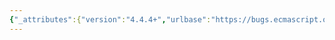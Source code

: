 ```yaml
---
{"_attributes":{"version":"4.4.4+","urlbase":"https://bugs.ecmascript.org/","maintainer":"dherman@mozilla.com"},"bug":{"bug_id":45,"creation_ts":"2011-03-02 16:50:00 -0800","short_desc":"Website needs a bug template link on Results page","delta_ts":"2012-02-22 13:31:58 -0800","product":"Test262","component":"Test262 website","version":"unspecified","rep_platform":"All","op_sys":"All","bug_status":"RESOLVED","resolution":"FIXED","priority":"High","bug_severity":"enhancement","everconfirmed":true,"reporter":{"uid":"dfugate","name":"Dave Fugate"},"assigned_to":{"uid":"dfugate","name":"Dave Fugate"},"long_desc":[{"commentid":100,"comment_count":0,"who":{"uid":"dfugate","name":"Dave Fugate"},"bug_when":"2011-03-02 16:50:07 -0800","thetext":"Link should pre-populate the bug with the test harness version, test suite version, browser name, etc."},{"commentid":125,"comment_count":1,"who":{"uid":"dfugate","name":"Dave Fugate"},"bug_when":"2011-03-07 13:46:56 -0800","thetext":"Guessing this will take up to four hours (conservative estimate) largely dependent upon how nice the final solution ends up being."},{"commentid":652,"comment_count":2,"who":{"uid":"dfugate","name":"Dave Fugate"},"bug_when":"2012-02-22 13:31:58 -0800","thetext":"This is checked into Hg now for failing tests on the 'Run' tab, and you can view the changes at http://hg.ecmascript.org/tests/test262/raw-file/9808d959879a/website/default.html until the live test262 website gets updated with this.  Specifically, we pre-populate the new bug with:\n- Test262 as the \"Product\"\n- Tests as the \"Component\"\n- normal as the \"Importance\"\n- bug ID in the \"Title\"\n- bug path, link to Hg source, error message, browser version, etc. in the \"Description\""}]}}
---
```

